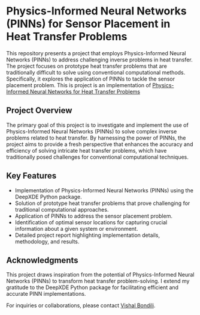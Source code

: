 # Physics-Informed Neural Networks (PINNs) for Sensor Placement in Heat Transfer Problems

This repository presents a project that employs Physics-Informed Neural Networks (PINNs) to address challenging inverse problems in heat transfer. The project focuses on prototype heat transfer problems that are traditionally difficult to solve using conventional computational methods. Specifically, it explores the application of PINNs to tackle the sensor placement problem.
This is project is an implementation of [Physics-Informed Neural Networks for Heat Transfer Problems](https://asmedigitalcollection.asme.org/heattransfer/article/143/6/060801/1104439/Physics-Informed-Neural-Networks-for-Heat-Transfer)

## Project Overview

The primary goal of this project is to investigate and implement the use of Physics-Informed Neural Networks (PINNs) to solve complex inverse problems related to heat transfer. By harnessing the power of PINNs, the project aims to provide a fresh perspective that enhances the accuracy and efficiency of solving intricate heat transfer problems, which have traditionally posed challenges for conventional computational techniques.

## Key Features

- Implementation of Physics-Informed Neural Networks (PINNs) using the DeepXDE Python package.
- Solution of prototype heat transfer problems that prove challenging for traditional computational approaches.
- Application of PINNs to address the sensor placement problem.
- Identification of optimal sensor locations for capturing crucial information about a given system or environment.
- Detailed project report highlighting implementation details, methodology, and results.


## Acknowledgments

This project draws inspiration from the potential of Physics-Informed Neural Networks (PINNs) to transform heat transfer problem-solving. I extend my gratitude to the DeepXDE Python package for facilitating efficient and accurate PINN implementations.

For inquiries or collaborations, please contact [Vishal Bondili](mailto:rbondili@uncc.com).
